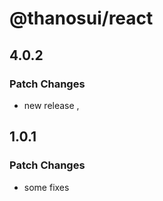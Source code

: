# @thanosui/react

## 4.0.2

### Patch Changes

- new release ,

## 1.0.1

### Patch Changes

- some fixes
